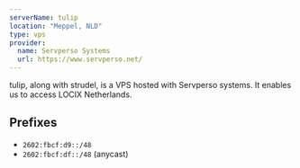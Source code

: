 ```yaml
---
serverName: tulip
location: "Meppel, NLD"
type: vps
provider:
  name: Servperso Systems
  url: https://www.servperso.net/
---
```


tulip, along with strudel, is a VPS hosted with Servperso systems. It enables us to access LOCIX Netherlands.

## Prefixes

- `2602:fbcf:d9::/48`
- `2602:fbcf:df::/48` (anycast)
